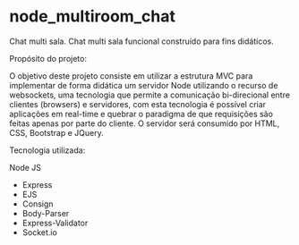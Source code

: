 # node_multiroom_chat

Chat multi sala.
Chat multi sala funcional construído para fins didáticos.

Propósito do projeto:

O objetivo deste projeto consiste em utilizar a estrutura MVC para implementar de forma didática um servidor Node utilizando o recurso de websockets, uma tecnologia que permite a comunicação bi-direcional entre clientes (browsers) e servidores, com esta tecnologia é possível criar aplicações em real-time e quebrar o paradigma de que requisições são feitas apenas por parte do cliente. O servidor será consumido por HTML, CSS, Bootstrap e JQuery. 

Tecnologia utilizada:

Node JS

  - Express
  - EJS
  - Consign
  - Body-Parser
  - Express-Validator
  - Socket.io
